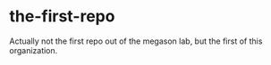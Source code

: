 # the-first-repo
Actually not the first repo out of the megason lab, but the first of this organization.
